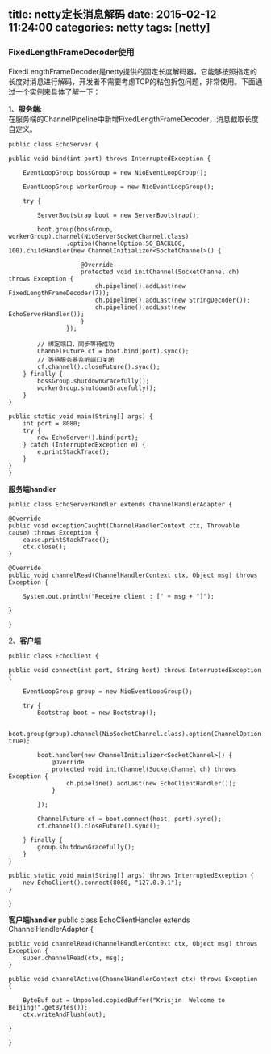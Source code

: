 title: netty定长消息解码
date: 2015-02-12 11:24:00
categories: netty
tags: [netty]
---

### FixedLengthFrameDecoder使用
FixedLengthFrameDecoder是netty提供的固定长度解码器，它能够按照指定的长度对消息进行解码，开发者不需要考虑TCP的粘包拆包问题，非常使用。下面通过一个实例来具体了解一下：

1、**服务端:**  
在服务端的ChannelPipeline中新增FixedLengthFrameDecoder，消息截取长度自定义。
<!--more-->

	public class EchoServer {

	public void bind(int port) throws InterruptedException {

		EventLoopGroup bossGroup = new NioEventLoopGroup();

		EventLoopGroup workerGroup = new NioEventLoopGroup();

		try {

			ServerBootstrap boot = new ServerBootstrap();

			boot.group(bossGroup, workerGroup).channel(NioServerSocketChannel.class)
					.option(ChannelOption.SO_BACKLOG, 100).childHandler(new ChannelInitializer<SocketChannel>() {

						@Override
						protected void initChannel(SocketChannel ch) throws Exception {
							ch.pipeline().addLast(new FixedLengthFrameDecoder(7));
							ch.pipeline().addLast(new StringDecoder());
							ch.pipeline().addLast(new EchoServerHandler());
						}
					});

			// 绑定端口，同步等待成功
			ChannelFuture cf = boot.bind(port).sync();
			// 等待服务器监听端口关闭
			cf.channel().closeFuture().sync();
		} finally {
			bossGroup.shutdownGracefully();
			workerGroup.shutdownGracefully();
		}
	}

	public static void main(String[] args) {
		int port = 8080;
		try {
			new EchoServer().bind(port);
		} catch (InterruptedException e) {
			e.printStackTrace();
		}
	}
	}

**服务端handler**

	public class EchoServerHandler extends ChannelHandlerAdapter {

	@Override
	public void exceptionCaught(ChannelHandlerContext ctx, Throwable cause) throws Exception {
		cause.printStackTrace();
		ctx.close();
	}

	@Override
	public void channelRead(ChannelHandlerContext ctx, Object msg) throws Exception {

		System.out.println("Receive client : [" + msg + "]");

	}

	}

2、**客户端** 

	public class EchoClient {

	public void connect(int port, String host) throws InterruptedException {

		EventLoopGroup group = new NioEventLoopGroup();

		try {
			Bootstrap boot = new Bootstrap();

			boot.group(group).channel(NioSocketChannel.class).option(ChannelOption.TCP_NODELAY, true);

			boot.handler(new ChannelInitializer<SocketChannel>() {
				@Override
				protected void initChannel(SocketChannel ch) throws Exception {
					ch.pipeline().addLast(new EchoClientHandler());
				}

			});

			ChannelFuture cf = boot.connect(host, port).sync();
			cf.channel().closeFuture().sync();

		} finally {
			group.shutdownGracefully();
		}
	}

	public static void main(String[] args) throws InterruptedException {
		new EchoClient().connect(8080, "127.0.0.1");
	}

	}


**客户端handler**
	public class EchoClientHandler extends ChannelHandlerAdapter {

	public void channelRead(ChannelHandlerContext ctx, Object msg) throws Exception {
		super.channelRead(ctx, msg);
	}

	public void channelActive(ChannelHandlerContext ctx) throws Exception {

		ByteBuf out = Unpooled.copiedBuffer("Krisjin  Welcome to Beijing!".getBytes());
		ctx.writeAndFlush(out);

	}

	}

